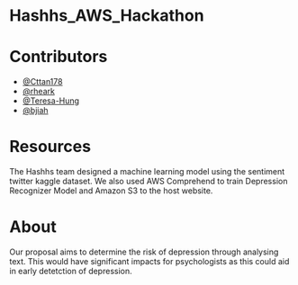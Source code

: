 # Hashhs_AWS_Hackathon

# Contributors
- [@Cttan178](@https://github.com/Cttan178)
- [@rheark](https://github.com/rheark)
- [@Teresa-Hung](https://github.com/Teresa-Hung)
- [@bjiah](https://github.com/bjiah)

# Resources
The Hashhs team designed a machine learning model using the sentiment twitter kaggle dataset. We also used AWS Comprehend to train Depression Recognizer Model
and Amazon S3 to the host website. 

# About
Our proposal aims to determine the risk of depression through analysing text. This would have significant impacts for psychologists as this could aid in 
early detetction of depression.

